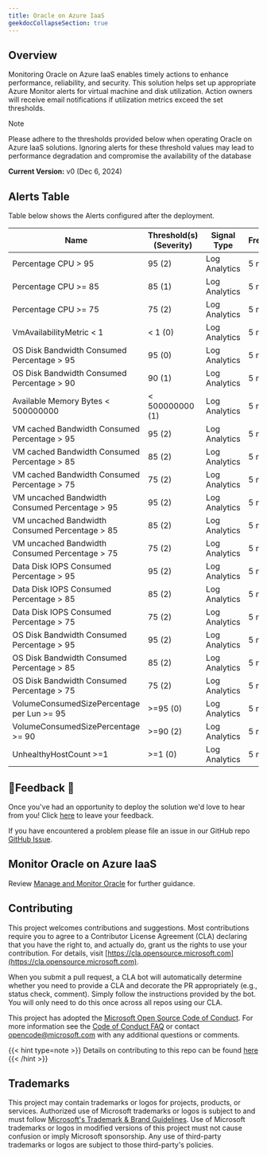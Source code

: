 ```yaml
---
title: Oracle on Azure IaaS
geekdocCollapseSection: true
---
```


## Overview

Monitoring Oracle on Azure IaaS enables timely actions to enhance performance, reliability, and security. This solution helps set up appropriate Azure Monitor alerts for virtual machine and disk utilization. Action owners will receive email notifications if utilization metrics exceed the set thresholds.

> [!NOTE]
> Please adhere to the thresholds provided below when operating Oracle on Azure IaaS solutions. Ignoring alerts for these threshold values may lead to performance degradation and compromise the availability of the database

**Current Version:**
v0 (Dec 6, 2024)

## Alerts Table

Table below shows the Alerts configured after the deployment.

| Name                                           | Threshold(s) (Severity) | Signal Type   | Frequency | \# Alert Rules |
| ---------------------------------------------- | ----------------------- | ------------- | --------- | -------------- |
| Percentage CPU > 95                            | 95 (2)                  | Log Analytics | 5 min     | Default        |
| Percentage CPU >= 85                           | 85 (1)                  | Log Analytics | 5 min     | Default        |
| Percentage CPU >= 75                           | 75 (2)                  | Log Analytics | 5 min     | Default        |
| VmAvailabilityMetric < 1                       | < 1 (0)                 | Log Analytics | 5 min     | Default        |
| OS Disk Bandwidth Consumed Percentage > 95     | 95 (0)                  | Log Analytics | 5 min     | Default        |
| OS Disk Bandwidth Consumed Percentage > 90     | 90 (1)                  | Log Analytics | 5 min     | Default        |
| Available Memory Bytes < 500000000             | < 500000000 (1)         | Log Analytics | 5 min     | Default        |
| VM cached Bandwidth Consumed Percentage > 95   | 95 (2)                  | Log Analytics | 5 min     | Default        |
| VM cached Bandwidth Consumed Percentage > 85   | 85 (2)                  | Log Analytics | 5 min     | Default        |
| VM cached Bandwidth Consumed Percentage > 75   | 75 (2)                  | Log Analytics | 5 min     | Default        |
| VM uncached Bandwidth Consumed Percentage > 95 | 95 (2)                  | Log Analytics | 5 min     | Default        |
| VM uncached Bandwidth Consumed Percentage > 85 | 85 (2)                  | Log Analytics | 5 min     | Default        |
| VM uncached Bandwidth Consumed Percentage > 75 | 75 (2)                  | Log Analytics | 5 min     | Default        |
| Data Disk IOPS Consumed Percentage > 95        | 95 (2)                  | Log Analytics | 5 min     | Default        |
| Data Disk IOPS Consumed Percentage > 85        | 85 (2)                  | Log Analytics | 5 min     | Default        |
| Data Disk IOPS Consumed Percentage > 75        | 75 (2)                  | Log Analytics | 5 min     | Default        |
| OS Disk Bandwidth Consumed Percentage > 95     | 95 (2)                  | Log Analytics | 5 min     | Default        |
| OS Disk Bandwidth Consumed Percentage > 85     | 85 (2)                  | Log Analytics | 5 min     | Default        |
| OS Disk Bandwidth Consumed Percentage > 75     | 75 (2)                  | Log Analytics | 5 min     | Default        |
| VolumeConsumedSizePercentage per Lun >= 95     | \>=95 (0)               | Log Analytics | 5 min     | Default        |
| VolumeConsumedSizePercentage >= 90             | \>=90 (2)               | Log Analytics | 5 min     | Default        |
| UnhealthyHostCount >=1                         | \>=1 (0)                | Log Analytics | 5 min     | Default        |


## 📣Feedback 📣

Once you've had an opportunity to deploy the solution we'd love to hear from you! Click [here](https://aka.ms/alz/monitor/feedback) to leave your feedback.

If you have encountered a problem please file an issue in our GitHub repo [GitHub Issue](https://github.com/Azure/azure-monitor-baseline-alerts/issues).

## Monitor Oracle on Azure IaaS

Review [Manage and Monitor Oracle](/azure/cloud-adoption-framework/scenarios/oracle-iaas/oracle-manage-monitor-iaas) for further guidance.

## Contributing

This project welcomes contributions and suggestions.
Most contributions require you to agree to a Contributor License Agreement (CLA)
declaring that you have the right to, and actually do, grant us the rights to use your contribution.
For details, visit [https://cla.opensource.microsoft.com](https://cla.opensource.microsoft.com).

When you submit a pull request, a CLA bot will automatically determine whether you need to provide
a CLA and decorate the PR appropriately (e.g., status check, comment).
Simply follow the instructions provided by the bot.
You will only need to do this once across all repos using our CLA.

This project has adopted the [Microsoft Open Source Code of Conduct](https://opensource.microsoft.com/codeofconduct/).
For more information see the [Code of Conduct FAQ](https://opensource.microsoft.com/codeofconduct/faq/) or
contact [opencode@microsoft.com](mailto:opencode@microsoft.com) with any additional questions or comments.

{{< hint type=note >}}
Details on contributing to this repo can be found [here](../../../contributing)
{{< /hint >}}

## Trademarks

This project may contain trademarks or logos for projects, products, or services.
Authorized use of Microsoft trademarks or logos is subject to and must follow
[Microsoft's Trademark & Brand Guidelines](https://www.microsoft.com/legal/intellectualproperty/trademarks/usage/general).
Use of Microsoft trademarks or logos in modified versions of this project must not cause confusion or imply Microsoft sponsorship.
Any use of third-party trademarks or logos are subject to those third-party's policies.
